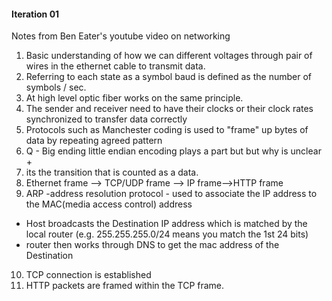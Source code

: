 #### Iteration 01
Notes from Ben Eater's youtube video on networking

1. Basic understanding of how we can different voltages through pair of wires in the ethernet cable to transmit data.
2. Referring to each state as a symbol baud is defined as the number of symbols / sec.
3. At high level optic fiber works on the same principle.
4. The sender and receiver need to have their clocks or their clock rates synchronized to transfer data correctly
5. Protocols such as Manchester coding is used to "frame" up bytes of data by repeating agreed pattern
6. Q - Big ending little endian encoding plays a part but but why is unclear +   
7. its the transition that is counted as a data.
8. Ethernet frame --> TCP/UDP frame --> IP frame-->HTTP frame
9. ARP -address resolution protocol - used to associate the IP address to the MAC(media access control) address
  - Host broadcasts the Destination IP address  which is matched by the local router (e.g. 255.255.255.0/24 means you match the 1st 24 bits)
  - router then works through DNS to get the mac address of the Destination
10. TCP connection is established
11. HTTP packets are framed within the TCP frame.  
